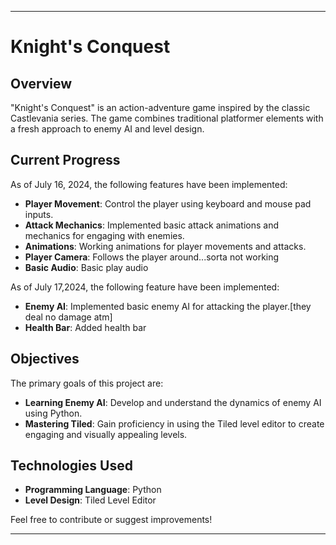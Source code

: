 ---

# Knight's Conquest

## Overview
"Knight's Conquest" is an action-adventure game inspired by the classic Castlevania series. The game combines traditional platformer elements with a fresh approach to enemy AI and level design.

## Current Progress
As of July 16, 2024, the following features have been implemented:
- **Player Movement**: Control the player using keyboard and mouse pad inputs.
- **Attack Mechanics**: Implemented basic attack animations and mechanics for engaging with enemies.
- **Animations**: Working animations for player movements and attacks.
- **Player Camera**: Follows the player around...sorta not working
- **Basic Audio**: Basic play audio

As of July 17,2024, the following feature have been implemented:
- **Enemy AI**: Implemented basic enemy AI for attacking the player.[they deal no damage atm]
- **Health Bar**: Added health bar

## Objectives
The primary goals of this project are:
- **Learning Enemy AI**: Develop and understand the dynamics of enemy AI using Python.
- **Mastering Tiled**: Gain proficiency in using the Tiled level editor to create engaging and visually appealing levels.

## Technologies Used
- **Programming Language**: Python
- **Level Design**: Tiled Level Editor

Feel free to contribute or suggest improvements!

---